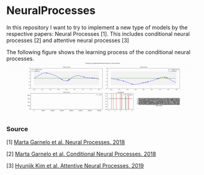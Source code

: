 # NeuralProcesses

In this repository I want to try to implement a new type of models by the respective papers: Neural Processes [1]. This includes conditional neural processes [2] and attentive neural processes [3]

The following figure shows the learning process of the conditional neural processes. 
![Learning of Processes](img/learning.gif)

### Source
[1] [Marta Garnelo et al. Neural Processes. 2018](https://arxiv.org/abs/1807.01622)

[2] [Marta Garnelo et al. Conditional Neural Processes. 2018](http://proceedings.mlr.press/v80/garnelo18a.html)

[3] [Hyunjik Kim et al. Attentive Neural Processes, 2019](https://arxiv.org/abs/1901.05761)
